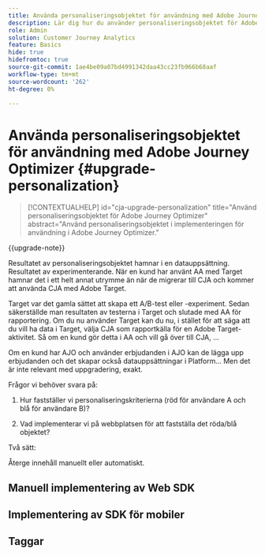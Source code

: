 ```yaml
---
title: Använda personaliseringsobjektet för användning med Adobe Journey Optimizer
description: Lär dig hur du använder personaliseringsobjektet för Adobe Journey Optimizer
role: Admin
solution: Customer Journey Analytics
feature: Basics
hide: true
hidefromtoc: true
source-git-commit: 1ae4be09a07bd4991342daa43cc23fb966b68aaf
workflow-type: tm+mt
source-wordcount: '262'
ht-degree: 0%

---
```


# Använda personaliseringsobjektet för användning med Adobe Journey Optimizer {#upgrade-personalization}

<!-- markdownlint-disable MD034 -->

>[!CONTEXTUALHELP]
>id="cja-upgrade-personalization"
>title="Använd personaliseringsobjektet för Adobe Journey Optimizer"
>abstract="Använd personaliseringsobjektet i implementeringen för användning i Adobe Journey Optimizer."

<!-- markdownlint-enable MD034 -->

{{upgrade-note}}

Resultatet av personaliseringsobjektet hamnar i en datauppsättning. Resultatet av experimenterande. När en kund har använt AA med Target hamnar det i ett helt annat utrymme än när de migrerar till CJA och kommer att använda CJA med Adobe Target.

Target var det gamla sättet att skapa ett A/B-test eller -experiment. Sedan säkerställde man resultaten av testerna i Target och slutade med AA för rapportering. Om du nu använder Target kan du nu, i stället för att säga att du vill ha data i Target, välja CJA som rapportkälla för en Adobe Target-aktivitet. Så om en kund gör detta i AA och vill gå över till CJA, ...

Om en kund har AJO och använder erbjudanden i AJO kan de lägga upp erbjudanden och det skapar också datauppsättningar i Platform... Men det är inte relevant med uppgradering, exakt.



Frågor vi behöver svara på:

1. Hur fastställer vi personaliseringskriterierna (röd för användare A och blå för användare B)?

1. Vad implementerar vi på webbplatsen för att fastställa det röda/blå objektet?


Två sätt:

Återge innehåll manuellt eller automatiskt.


## Manuell implementering av Web SDK


## Implementering av SDK för mobiler





## Taggar

